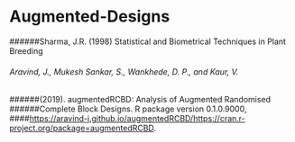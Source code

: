 # Augmented-Designs


######Sharma, J.R. (1998) Statistical and Biometrical Techniques in Plant Breeding
###### Aravind, J., Mukesh Sankar, S., Wankhede, D. P., and Kaur, V.
######(2019).  augmentedRCBD: Analysis of Augmented Randomised
######Complete Block Designs. R package version 0.1.0.9000,
####https://aravind-j.github.io/augmentedRCBD/https://cran.r-project.org/package=augmentedRCBD.


